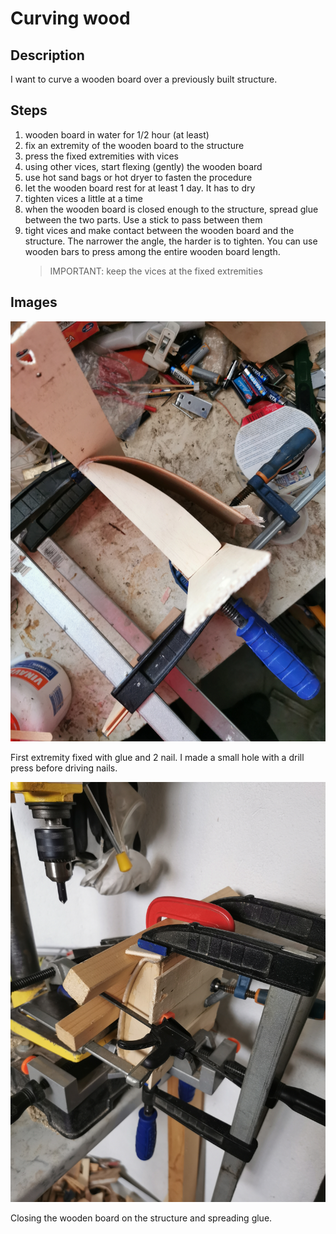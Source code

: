 # Curving wood

## Description

I want to curve a wooden board over a previously built structure.

## Steps

1. wooden board in water for 1/2 hour (at least)
1. fix an extremity of the wooden board to the structure
1. press the fixed extremities with vices
1. using other vices, start flexing (gently) the wooden board
1. use hot sand bags or hot dryer to fasten the procedure
1. let the wooden board rest for at least 1 day. It has to dry
1. tighten vices a little at a time
1. when the wooden board is closed enough to the structure, spread glue between the two parts. Use a stick to pass between them
1. tight vices and make contact between the wooden board and the structure. The narrower the angle, the harder is to tighten. You can use wooden bars to press among the entire wooden board length.
    > IMPORTANT: keep the vices at the fixed extremities

## Images

![](./imgs/curving_wood_1.jpg)

First extremity fixed with glue and 2 nail. I made a small hole with a drill press before driving nails.

![](./imgs/curving_wood_2.jpg)

Closing the wooden board on the structure and spreading glue.